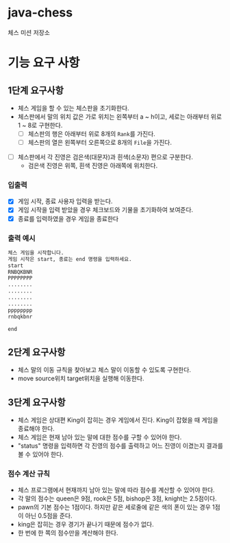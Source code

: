 # java-chess

체스 미션 저장소

# 기능 요구 사항
## 1단계 요구사항
- 체스 게임을 할 수 있는 체스판을 초기화한다.
- 체스판에서 말의 위치 값은 가로 위치는 왼쪽부터 a ~ h이고, 세로는 아래부터 위로 1 ~ 8로 구현한다.
  - [ ] 체스판의 행은 아래부터 위로 8개의 `Rank`를 가진다.
  - [ ] 체스판의 열은 왼쪽부터 오른쪽으로 8개의 `File`을 가진다.
- [ ] 체스판에서 각 진영은 검은색(대문자)과 흰색(소문자) 편으로 구분한다.
  - 검은색 진영은 위쪽, 흰색 진영은 아래쪽에 위치한다. 
### 입출력
- [x] 게임 시작, 종료 사용자 입력을 받는다.
- [x] 게임 시작을 입력 받았을 경우 체크보드와 기물을 초기화하여 보여준다.
- [x] 종료를 입력하였을 경우 게임을 종료한다
### 출력 예시
```html
체스 게임을 시작합니다.
게임 시작은 start, 종료는 end 명령을 입력하세요.
start
RNBQKBNR  
PPPPPPPP
........
........
........
........
pppppppp
rnbqkbnr

end
```

## 2단계 요구사항
- 체스 말의 이동 규칙을 찾아보고 체스 말이 이동할 수 있도록 구현한다.
- move source위치 target위치을 실행해 이동한다.

## 3단계 요구사항
- 체스 게임은 상대편 King이 잡히는 경우 게임에서 진다. King이 잡혔을 때 게임을 종료해야 한다.
- 체스 게임은 현재 남아 있는 말에 대한 점수를 구할 수 있어야 한다.
- "status" 명령을 입력하면 각 진영의 점수를 출력하고 어느 진영이 이겼는지 결과를 볼 수 있어야 한다.

### 점수 계산 규칙 
- 체스 프로그램에서 현재까지 남아 있는 말에 따라 점수를 계산할 수 있어야 한다.
- 각 말의 점수는 queen은 9점, rook은 5점, bishop은 3점, knight는 2.5점이다.
- pawn의 기본 점수는 1점이다. 하지만 같은 세로줄에 같은 색의 폰이 있는 경우 1점이 아닌 0.5점을 준다.
- king은 잡히는 경우 경기가 끝나기 때문에 점수가 없다.
- 한 번에 한 쪽의 점수만을 계산해야 한다.

